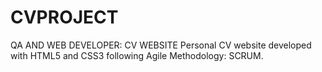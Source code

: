 # CVPROJECT
QA AND WEB DEVELOPER: CV WEBSITE Personal CV website developed with HTML5 and CSS3 following Agile Methodology: SCRUM.
